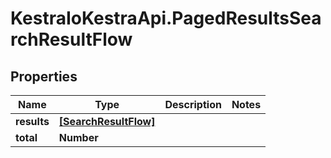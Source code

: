 # KestraIoKestraApi.PagedResultsSearchResultFlow

## Properties

Name | Type | Description | Notes
------------ | ------------- | ------------- | -------------
**results** | [**[SearchResultFlow]**](SearchResultFlow.md) |  | 
**total** | **Number** |  | 


